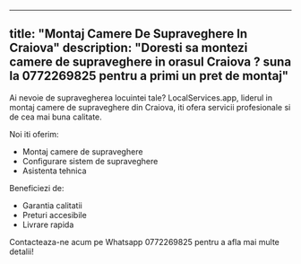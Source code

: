 
---
title: "Montaj Camere De Supraveghere In Craiova"
description: "Doresti sa montezi camere de supraveghere in orasul Craiova ? suna la 0772269825 pentru a primi un pret de montaj"
---


Ai nevoie de supravegherea locuintei tale? LocalServices.app, liderul in montaj camere de supraveghere din Craiova, iti ofera servicii profesionale si de cea mai buna calitate. 

Noi iti oferim: 
- Montaj camere de supraveghere
- Configurare sistem de supraveghere
- Asistenta tehnica

Beneficiezi de:
- Garantia calitatii
- Preturi accesibile
- Livrare rapida

Contacteaza-ne acum pe Whatsapp 0772269825 pentru a afla mai multe detalii!
